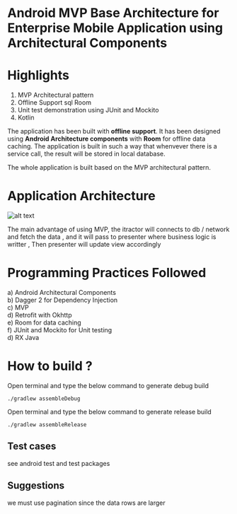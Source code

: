 # Android MVP Base Architecture for Enterprise Mobile Application using Architectural Components

# Highlights

1. MVP Architectural pattern
2. Offline Support sql Room
3. Unit test demonstration using JUnit and Mockito
4. Kotlin



The application has been built with **offline support**. It has been designed using **Android Architecture components** with **Room** for offline data caching. The application is built in such a way that whenvever there is a service call, the result will be stored in local database.

The whole application is built based on the MVP architectural pattern.

# Application Architecture
![alt text](https://cdn-images-1.medium.com/max/1600/1*OqeNRtyjgWZzeUifrQT-NA.png)

The main advantage of using MVP, the itractor will connects to db / network and fetch the data , and it will pass to presenter where business 
logic is writter , Then presenter will update view accordingly



# Programming Practices Followed
a) Android Architectural Components <br/>
b) Dagger 2 for Dependency Injection <br/>
c) MVP <br/>
d) Retrofit with Okhttp <br/>
e) Room for data caching <br/>
f) JUnit and Mockito for Unit testing <br/>
d) RX Java <br/>


# How to build ?

Open terminal and type the below command to generate debug build <br/>

``` ./gradlew assembleDebug ```

Open terminal and type the below command to generate release build <br/>

``` ./gradlew assembleRelease ```

## Test cases

see android test and test packages

## Suggestions
we must use pagination since the data rows are larger